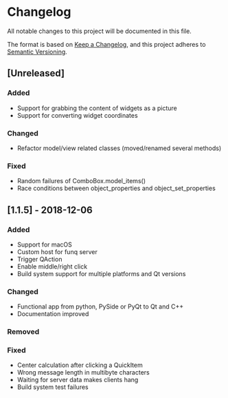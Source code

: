 # Changelog

All notable changes to this project will be documented in this file.

The format is based on [Keep a Changelog](https://keepachangelog.com/en/1.0.0/),
and this project adheres to [Semantic Versioning](https://semver.org/spec/v2.0.0.html).

## [Unreleased]
### Added
- Support for grabbing the content of widgets as a picture
- Support for converting widget coordinates

### Changed
- Refactor model/view related classes (moved/renamed several methods)

### Fixed
- Random failures of ComboBox.model_items()
- Race conditions between object_properties and object_set_properties

## [1.1.5] - 2018-12-06
### Added
- Support for macOS
- Custom host for funq server
- Trigger QAction
- Enable middle/right click
- Build system support for multiple platforms and Qt versions

### Changed
- Functional app from python, PySide or PyQt to Qt and C++
- Documentation improved

### Removed

### Fixed
- Center calculation after clicking a QuickItem
- Wrong message length in multibyte characters
- Waiting for server data makes clients hang
- Build system test failures
